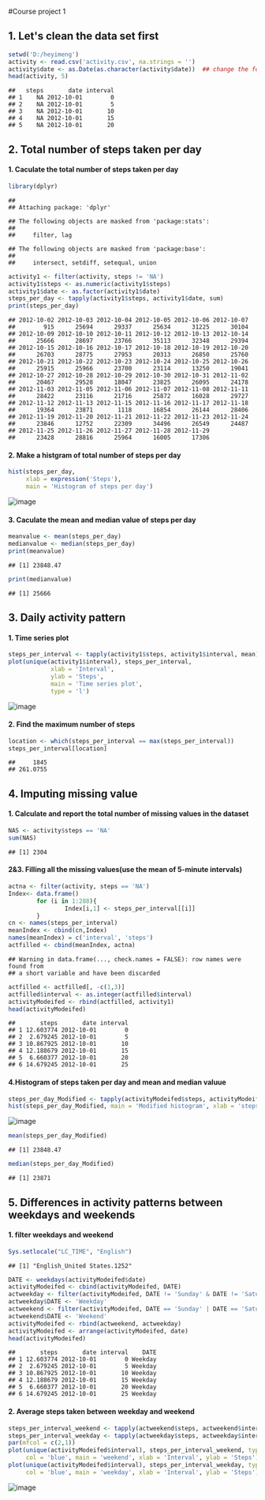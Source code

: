 #Course project 1

## 1. Let's clean the data set first

```r
setwd('D:/heyimeng')
activity <- read.csv('activity.csv', na.strings = '')
activity$date <- as.Date(as.character(activity$date))  ## change the format of date
head(activity, 5)
```

```
##   steps       date interval
## 1    NA 2012-10-01        0
## 2    NA 2012-10-01        5
## 3    NA 2012-10-01       10
## 4    NA 2012-10-01       15
## 5    NA 2012-10-01       20
```

## 2. Total number of steps taken per day

#### 1. Caculate the total number of steps taken per day 

```r
library(dplyr)
```

```
## 
## Attaching package: 'dplyr'
```

```
## The following objects are masked from 'package:stats':
## 
##     filter, lag
```

```
## The following objects are masked from 'package:base':
## 
##     intersect, setdiff, setequal, union
```

```r
activity1 <- filter(activity, steps != 'NA')
activity1$steps <- as.numeric(activity1$steps)
activity1$date <- as.factor(activity1$date)
steps_per_day <- tapply(activity1$steps, activity1$date, sum)
print(steps_per_day)
```

```
## 2012-10-02 2012-10-03 2012-10-04 2012-10-05 2012-10-06 2012-10-07 
##        915      25694      29337      25634      31225      30104 
## 2012-10-09 2012-10-10 2012-10-11 2012-10-12 2012-10-13 2012-10-14 
##      25666      28697      23766      35113      32348      29394 
## 2012-10-15 2012-10-16 2012-10-17 2012-10-18 2012-10-19 2012-10-20 
##      26703      28775      27953      20313      26850      25760 
## 2012-10-21 2012-10-22 2012-10-23 2012-10-24 2012-10-25 2012-10-26 
##      25915      25966      23700      23114      13250      19041 
## 2012-10-27 2012-10-28 2012-10-29 2012-10-30 2012-10-31 2012-11-02 
##      20467      29528      18047      23825      26095      24178 
## 2012-11-03 2012-11-05 2012-11-06 2012-11-07 2012-11-08 2012-11-11 
##      28422      23116      21716      25872      16028      29727 
## 2012-11-12 2012-11-13 2012-11-15 2012-11-16 2012-11-17 2012-11-18 
##      19364      23871       1118      16854      26144      28406 
## 2012-11-19 2012-11-20 2012-11-21 2012-11-22 2012-11-23 2012-11-24 
##      23846      12752      22309      34496      26549      24487 
## 2012-11-25 2012-11-26 2012-11-27 2012-11-28 2012-11-29 
##      23428      28816      25964      16005      17306
```

#### 2. Make a histgram of total number of steps per day

```r
hist(steps_per_day,
     xlab = expression('Steps'), 
     main = 'Histogram of steps per day')
```
![image](https://github.com/heyimeng97/RepData_PeerAssessment1/blob/master/figures/histogram%20of%20steps%20per%20day.png)


#### 3. Caculate the mean and median value of steps per day

```r
meanvalue <- mean(steps_per_day)
medianvalue <- median(steps_per_day)
print(meanvalue)
```

```
## [1] 23848.47
```

```r
print(medianvalue)
```

```
## [1] 25666
```

## 3. Daily activity pattern

#### 1. Time series plot

```r
steps_per_interval <- tapply(activity1$steps, activity1$interval, mean)
plot(unique(activity1$interval), steps_per_interval,
            xlab = 'Interval',
            ylab = 'Steps',
            main = 'Time series plot',
            type = 'l')
```

![image](https://github.com/heyimeng97/RepData_PeerAssessment1/blob/master/figures/Time%20series%20plot.png)

#### 2. Find the maximum number of steps

```r
location <- which(steps_per_interval == max(steps_per_interval))
steps_per_interval[location]
```

```
##     1845 
## 261.0755
```


## 4. Imputing missing value

#### 1. Calculate and report the total number of missing values in the dataset 

```r
NAS <- activity$steps == 'NA'
sum(NAS)
```

```
## [1] 2304
```

#### 2&3. Filling all the missing values(use the mean of 5-minute intervals)

```r
actna <- filter(activity, steps == 'NA')
Index<- data.frame()
        for (i in 1:288){
                Index[i,1] <- steps_per_interval[[i]]
        }
cn <- names(steps_per_interval)
meanIndex <- cbind(cn,Index)
names(meanIndex) = c('interval', 'steps')
actfilled <- cbind(meanIndex, actna)
```

```
## Warning in data.frame(..., check.names = FALSE): row names were found from
## a short variable and have been discarded
```

```r
actfilled <- actfilled[, -c(1,3)]
actfilled$interval <- as.integer(actfilled$interval)
activityModeifed <- rbind(actfilled, activity1)
head(activityModeifed)
```

```
##       steps       date interval
## 1 12.603774 2012-10-01        0
## 2  2.679245 2012-10-01        5
## 3 10.867925 2012-10-01       10
## 4 12.188679 2012-10-01       15
## 5  6.660377 2012-10-01       20
## 6 14.679245 2012-10-01       25
```

#### 4.Histogram of steps taken per day and mean and median valuue

```r
steps_per_day_Modified <- tapply(activityModeifed$steps, activityModeifed$date, sum)
hist(steps_per_day_Modified, main = 'Modified histogram', xlab = 'steps')
```

![image](https://github.com/heyimeng97/RepData_PeerAssessment1/blob/master/figures/Modified%20histogram.png) 

```r
mean(steps_per_day_Modified)
```

```
## [1] 23848.47
```

```r
median(steps_per_day_Modified)
```

```
## [1] 23871
```

## 5. Differences in activity patterns between weekdays and weekends
#### 1. filter weekdays and weekend

```r
Sys.setlocale("LC_TIME", "English") 
```

```
## [1] "English_United States.1252"
```

```r
DATE <- weekdays(activityModeifed$date)
activityModeifed <- cbind(activityModeifed, DATE)
actweekday <- filter(activityModeifed, DATE != 'Sunday' & DATE != 'Saturday' )
actweekday$DATE <- 'Weekday'
actweekend <- filter(activityModeifed, DATE == 'Sunday' | DATE == 'Saturday')
actweekend$DATE <- 'Weekend'
activityModeifed <- rbind(actweekend, actweekday)
activityModeifed <- arrange(activityModeifed, date)
head(activityModeifed)
```

```
##       steps       date interval    DATE
## 1 12.603774 2012-10-01        0 Weekday
## 2  2.679245 2012-10-01        5 Weekday
## 3 10.867925 2012-10-01       10 Weekday
## 4 12.188679 2012-10-01       15 Weekday
## 5  6.660377 2012-10-01       20 Weekday
## 6 14.679245 2012-10-01       25 Weekday
```

#### 2. Average steps taken between weekday and weekend

```r
steps_per_interval_weekend <- tapply(actweekend$steps, actweekend$interval, mean)
steps_per_interval_weekday <- tapply(actweekday$steps, actweekday$interval, mean)
par(mfcol = c(2,1))
plot(unique(activityModeifed$interval), steps_per_interval_weekend, type = 'l',
     col = 'blue', main = 'weekend', xlab = 'Interval', ylab = 'Steps')
plot(unique(activityModeifed$interval), steps_per_interval_weekday, type = 'l',
     col = 'blue', main = 'weekday', xlab = 'Interval', ylab = 'Steps')  
```

![image](https://github.com/heyimeng97/RepData_PeerAssessment1/blob/master/figures/weekday%20and%20weekend%20pattern.png)
